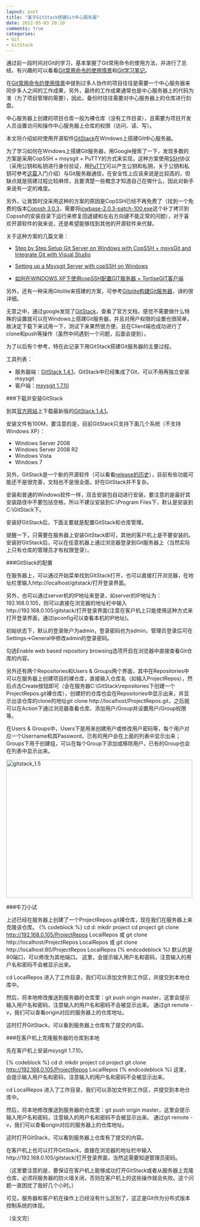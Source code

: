```yaml
---
layout: post
title: "基于GitStack搭建Git中心服务器"
date: 2012-05-03 20:10
comments: true
categories: 
- Git
- GitStack
---
```


通过前一段时间对Git的学习，基本掌握了Git常用命令的使用方法，并进行了总结，有兴趣的可以看看[Git常用命令的使用情景][1]和[Git学习笔记][2]。

在[Git常用命令的使用情景][1]中提到过多人协作的项目往往是需要一个中心服务器来同步多人之间的工作成果，另外，最终的工作成果通常也是中心服务器上的代码为准（为了项目管理的需要），因此，备份时往往需要对中心服务器上的仓库进行刻盘。

中心服务器上创建的项目仓库一般为裸仓库（没有工作目录），且需要为项目开发人员设置访问和操作中心服务器上仓库的权限（访问、读、写）。

本文将介绍如何使用开源软件[GitStack][3]在Windows上搭建Git中心服务器。

<!--more-->

为了学习如何在Windows上搭建Git服务器，用Google搜索了一下，发现多数的方案是采用CopSSH + msysgit + PuTTY的方式来实现，这种方案使用[SSH](http://zh.wikipedia.org/wiki/SSH)协议（采用公钥和私钥进行身份验证，用[PuTTY][8]可以产生公钥和私钥，关于公钥和私钥可参考[这篇][9]入门介绍）与Git服务器通信，在安全性上应该来说是比较高的，但缺点就是搭建过程比较麻烦，且要清楚一些概念才知道自己在做什么，因此对新手来说有一定的难度。

另外，让我暂时没采用这种的方案的原因是CopSSH已经不再免费了（找到一个免费的版本[Copssh 3.0.3][10]，需要将[icwbase-2.0.3-patch-100.exe][11]这个补丁拷贝到Copssh的安装目录下运行来修复回退键和左右方向键不能正常的问题），对于喜欢开源软件的我来说，还是希望能够找到其他的开源软件来代替。

关于这种方案的几篇文章：

- [Step by Step Setup Git Server on Windows with CopSSH + msysGit and Integrate Git with Visual Studio][4]

- [Setting up a Msysgit Server with copSSH on Windows][5]

- [如何在WINDOWS XP下使用copSSH配置GIT服务器 + TortiseGIT客户端][6]

另外，还有一种采用Gitolite来搭建的方案，可参考[Gitolite构建Git服务器][7]，讲的很详细。

无意之中，通过google发现了[GitStack][3]，查看了官方文档，感觉不需要做什么特殊的设置就可以在Windows上搭建Git服务器，并且对用户权限的设置也很简单，故决定下载下来试用一下，测试下来果然很方便，且在Client端也成功进行了clone和push等操作（虽然中间遇到一个问题，后面会提到）。

为了以后有个参考，特在此记录下用GitStack搭建Git服务器的主要过程。

工具列表：

- 服务器端：[GitStack 1.4.1](http://gitstack.com/download/)，GitStack中已经集成了Git，可以不用再独立安装msysgit
- 客户端：[msysgit 1.7.10](http://code.google.com/p/msysgit/downloads/list)

###下载并安装GitStack

到其[官方网站](http://gitstack.com/)上下载最新版的[GitStack 1.4.1](http://gitstack.com/download/)。

安装文件有100M，要注意的是，目前GitStack只支持下面几个系统（不支持Windows XP）：

- Windows Server 2008
- Windows Server 2008 R2
- Windows Vista
- Windows 7

另外，GitStack是一个新的开源软件（可以看看[release的历史](http://gitstack.com/category/releases/)），目前有些功能可能还不是很完善，文档也不是很全面，好在GitStack并不复杂。

安装和普通的Windows软件一样，双击安装包自动进行安装，要注意的是最好其安装路径中不要包括空格，所以不建议安装到C:\Program Files下，默认是安装到C:\GitStack下。

安装好GitStack后，下面主要就是配置GitStack和仓库管理。

提醒一下，只需要在服务器上安装GitStack即可，其他的客户机上是不要安装的。安装好GitStack后，可以在任意机器上通过浏览器登录到Git服务器上（当然实际上只有仓库的管理员才有权限登录）。

###GitStack的配置

在服务器上，可以通过开始菜单找到GitStack打开，也可以直接打开浏览器，在地址栏里输入http://localhost/gitstack/打开登录界面。

另外，也可以通过server机的IP地址来登录，如server的IP地址为：192.168.0.105，则可以直接在浏览器的地址栏中输入http://192.168.0.105/gitstack/打开登录界面(注意在客户机上只能使用这种方式来打开登录界面，通过ipconfig可以查看本机的IP地址)。

初始状态下，默认的登录账户为admin，登录密码也为admin。管理员登录后可在Settings->General中修改admin的登录密码。

勾选Enable web based repository browsing选项开启在浏览器中直接查看Git仓库的内容。

另外还有两个Repositories和Users & Groups两个界面，其中在Repositories中可以在服务器上创建项目的裸仓库，直接输入仓库名（如输入ProjectRepos），然后点击Create按钮即可（会在服务器C:\GitStack\repositories下创建一个ProjectRepos.git裸仓库），创建好的仓库也会在Repositories中显示出来，并显示出该仓库的clone的地址git clone http://localhost/ProjectRepos.git，之后就可以在Action下通过浏览器查看仓库、添加用户/Group并设置用户/Group权限等。

在Users & Groups中，Users下是用来创建用户或修改用户密码等，每个用户对应一个Username和其Password，已有的用户会在上面的列表中显示出来；Groups下用于创建组，可以在每个Group下添加或移除用户，已有的Group也会在列表中显示出来。

<a href="http://www.flickr.com/photos/shanewfx/7163525050/" title="Flickr 上 shanewfx 的 gitstack_1.5"><img src="http://farm9.staticflickr.com/8164/7163525050_4e0a696de9.jpg" width="500" height="370" alt="gitstack_1.5"></a>


###牛刀小试

上述已经在服务器上创建了一个ProjectRepos.git裸仓库，现在我们在服务器上来克隆该仓库。
{% codeblock %}
cd d:
mkdir project
cd project
git clone http://192.168.0.105/ProjectRepos LocalRepos 或 git clone http://localhost/ProjectRepos LocalRepos 或 git clone http://localhost:80/ProjectRepos LocalRepos
{% endcodeblock %}
默认的是80端口，可以修改为其他端口。
这里，会提示输入用户名和密码，注意输入的用户名和密码不会被显示出来。

cd LocalRepos
进入了工作目录，我们可以添加文件到工作区，并提交到本地仓库中。


然后，将本地修改推送到服务器的仓库里：git push origin master，这里会提示输入用户名和密码，注意输入的用户名和密码不会被显示出来。
通过git remote -v，我们可以查看origin对应的服务器上的仓库地址。

这时打开GitStack，可以看到服务器上仓库有了提交的内容。

###在客户机上克隆服务器的仓库到本地

先在客户机上安装msysgit 1.7.10。

{% codeblock %}
cd d:
mkdir project
cd project
git clone http://192.168.0.105/ProjectRepos LocalRepos
{% endcodeblock %}
这里，会提示输入用户名和密码，注意输入的用户名和密码不会被显示出来。

cd LocalRepos
进入了工作目录，我们可以添加文件到工作区，并提交到本地仓库中。

然后，将本地修改推送到服务器的仓库里：git push origin master，这里会提示输入用户名和密码，注意输入的用户名和密码不会被显示出来。
通过git remote -v，我们可以查看origin对应的服务器上的仓库地址。

这时打开GitStack，可以看到服务器上仓库有了提交的内容。

在客户机上也可以打开GitStack，直接在浏览器的地址栏中输入http://192.168.0.105/gitstack/打开登录界面，当然这需要知道管理员密码。

（这里要注意的是，要保证在客户机上能够成功打开GitStack或者从服务器上克隆仓库，必须将服务器的防火墙关闭，否则在客户机上的这些操作就会失败。这个问题一直困扰了我好几个小时。）


可见，服务器和客户机在操作上已经没有什么区别了，这正是Git作为分布式版本控制系统的体现。

[1]:http://shanewfx.github.com/blog/2012/04/28/git-command-note/
[2]:http://shanewfx.github.com/blog/2012/04/21/learn-git-command/
[3]:http://gitstack.com/
[4]:http://www.codeproject.com/Articles/296398/Step-by-Step-Setup-Git-Server-on-Windows-with-CopS
[5]:http://www.timdavis.com.au/git/setting-up-a-msysgit-server-with-copssh-on-windows/
[6]:http://www.cnblogs.com/Yinner/archive/2011/05/01/2034147.html
[7]:http://www.ossxp.com/doc/git/gitolite.html
[8]:http://www.chiark.greenend.org.uk/~sgtatham/putty/download.html
[9]:http://www.360doc.com/content/12/0502/18/1016783_208170505.shtml
[10]:http://sourceforge.net/projects/sereds/files/Copssh/3.0.3/
[11]:http://sea.tomsk.ru/pub/soft/git/Copssh_3.0.3_Installer/

（全文完）
